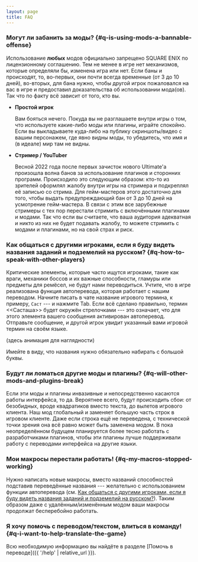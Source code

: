 ```yaml
---
layout: page
title: FAQ
---
```


### Могут ли забанить за моды? {#q-is-using-mods-a-bannable-offense}

Использование **любых** модов официально запрещено SQUARE ENIX по лицензионному соглашению. Тем не менее в игре нет механизмов, которые определяли бы, изменена игра или нет. Если баны и происходят, то, во-первых, они почти всегда временные (от 3 до 10 дней), во-вторых, для бана нужно, чтобы другой игрок пожаловался на вас в игре и предоставил доказательства об использовании мода(ов). Так что по факту всё зависит от того, кто вы.

* **Простой игрок**

  Вам бояться нечего. Покуда вы не разглашаете внутри игры о том, что используете какие-либо моды или плагины, играйте спокойно. Если вы выкладываете куда-либо на публику скриншоты/видео с вашим персонажем, где явно видны моды, то убедитесь, что имя и (в идеале) мир там не видны.

* **Стример / YouTuber**
  
  Весной 2022 года после первых зачисток нового Ultimate'а произошла волна банов за использование плагинов и сторонних программ. Происходило это следующим образом: кто-то из зрителей оформлял жалобу внутри игры на стримера и подкреплял её записью со стрима. Для гейм-мастеров этого достаточно для того, чтобы выдать предупреждающий бан от 3 до 10 дней на усмотрение гейм-мастера. В связи с этим все зарубежные стримеры с тех пор перестали стримить с включёнными плагинами и модами. Так что если вы считаете, что ваша аудитория адекватная и никто из них не будет подавать жалобу, то можете стримить с модами и плагинами, но на свой страх и риск.

### Как общаться с другими игроками, если я буду видеть названия заданий и подземелий на русском? {#q-how-to-speak-with-other-players}

Критические элементы, которые часто ищутся игроками, такие как враги, механики боссов и их важные способности, гламуры или предметы для ремёсел, не будут нами переводиться. Учтите, что в игре реализована функция автоперевода, которая работает с нашим переводом. Начните писать в чате название игрового термина, к примеру, `Саст` --- и нажмите Tab. Если всё сделано правильно, термин <<Састаша>> будет окружён стрелочками --- это означает, что для этого элемента вашего сообщения активирован автоперевод. Отправьте сообщение, и другой игрок увидит указанный вами игровой термин на своём языке.

(здесь анимация для наглядности)

Имейте в виду, что названия нужно обязательно набирать с большой буквы.

### Будут ли ломаться другие моды и плагины? {#q-will-other-mods-and-plugins-break}

Если эти моды и плагины инвазивные и непосредственно касаются работы интерфейса, то да. Вероятнее всего, будут происходить сбои: от безобидных, вроде квадратиков вместо текста, до вылетов игрового клиента. Наш мод глобальный и заменяет большую часть строк в игровом клиенте. Даже если строка ещё не переведена, с технической точки зрения она всё равно может быть заменена модом. В пока неопределённом будущем планируется более тесно работать с разработчиками плагинов, чтобы эти плагины лучше поддерживали работу с переводами интерфейса на другие языки.

### Мои макросы перестали работать! {#q-my-macros-stopped-working}

Нужно написать новые макросы, вместо названий способностей подставив переведённые названия --- желательно с использованием функции автоперевода (см. [Как общаться с другими игроками, если я буду видеть названия заданий и подземелий на русском?](#q-how-to-speak-with-other-players)). Таким образом даже с удалённым/изменённым модом ваши макросы продолжат бесперебойно работать.

### Я хочу помочь с переводом/текстом, влиться в команду! {#q-i-want-to-help-translate-the-game}

Всю необходимую информацию вы найдёте в разделе [Помочь в переводе]({{ '/help' | relative_url }}).